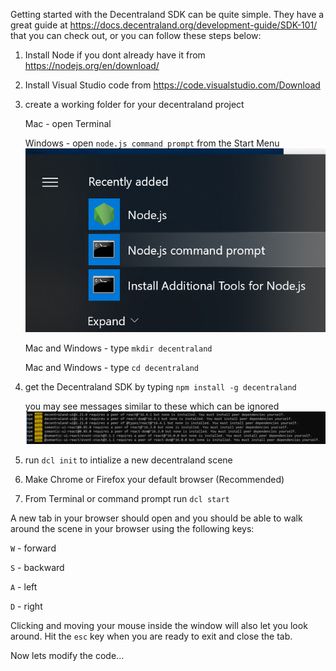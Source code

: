 Getting started with the Decentraland SDK can be quite simple.  They have a great guide at https://docs.decentraland.org/development-guide/SDK-101/ that you can check out, or you can follow these steps below:

1) Install Node if you dont already have it from https://nodejs.org/en/download/
2) Install Visual Studio code from https://code.visualstudio.com/Download
3) create a working folder for your decentraland project

    Mac - open Terminal
  
    Windows - open `node.js command prompt` from the Start Menu
    <img src="./images/win_install_1.png">
  
    Mac and Windows - type `mkdir decentraland`
  
    Mac and Windows - type `cd decentraland`
  
4) get the Decentraland SDK by typing `npm install -g decentraland`

    you may see messages similar to these which can be ignored
    <img src="./images/win_install_2.png">
    
5) run `dcl init` to intialize a new decentraland scene

6) Make Chrome or Firefox your default browser (Recommended)

6) From Terminal or command prompt run `dcl start`


A new tab in your browser should open and you should be able to walk around the scene in your browser using the following keys:

`W` - forward

`S` - backward

`A` - left

`D` - right


Clicking and moving your mouse inside the window will also let you look around.  Hit the `esc` key when you are ready to exit and close the tab.

Now lets modify the code...



